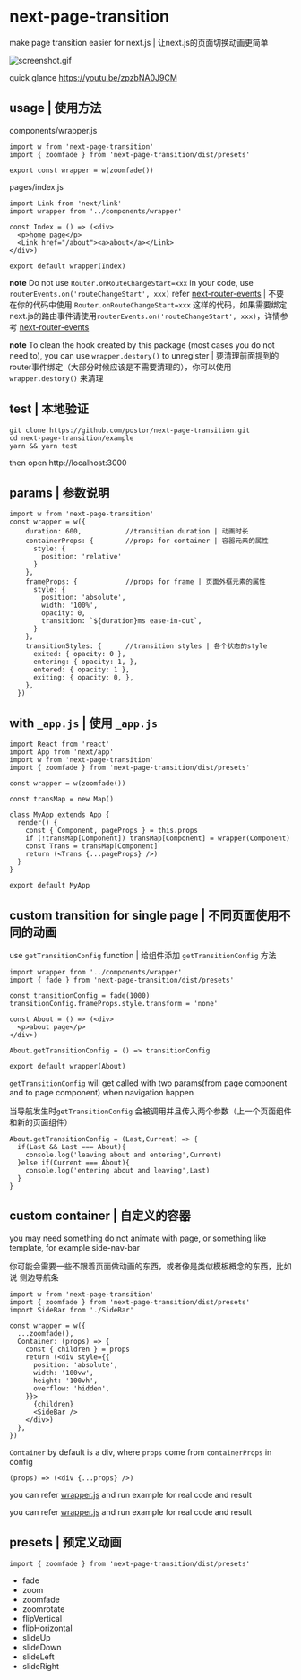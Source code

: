 # next-page-transition

make page transition easier for next.js | 让next.js的页面切换动画更简单

![screenshot.gif](./screenshot.gif)

quick glance https://youtu.be/zpzbNA0J9CM

## usage | 使用方法

components/wrapper.js

```
import w from 'next-page-transition'
import { zoomfade } from 'next-page-transition/dist/presets'

export const wrapper = w(zoomfade())
```

pages/index.js

```
import Link from 'next/link'
import wrapper from '../components/wrapper'

const Index = () => (<div>
  <p>home page</p>
  <Link href="/about"><a>about</a></Link>
</div>)

export default wrapper(Index)
```

**note** Do not use `Router.onRouteChangeStart=xxx` in your code, use `routerEvents.on('routeChangeStart', xxx)` refer [next-router-events](https://github.com/jaydenseric/next-router-events) | 不要在你的代码中使用 `Router.onRouteChangeStart=xxx` 这样的代码，如果需要绑定next.js的路由事件请使用`routerEvents.on('routeChangeStart', xxx)`，详情参考 [next-router-events](https://github.com/jaydenseric/next-router-events) 

**note** To clean the hook created by this package (most cases you do not need to), you can use `wrapper.destory()` to unregister | 要清理前面提到的router事件绑定（大部分时候应该是不需要清理的），你可以使用 `wrapper.destory()` 来清理


## test | 本地验证

```
git clone https://github.com/postor/next-page-transition.git
cd next-page-transition/example
yarn && yarn test
```

then open http://localhost:3000


## params | 参数说明

```
import w from 'next-page-transition'
const wrapper = w({
    duration: 600,           //transition duration | 动画时长
    containerProps: {        //props for container | 容器元素的属性
      style: {                
        position: 'relative'  
      }
    },
    frameProps: {            //props for frame | 页面外框元素的属性
      style: {
        position: 'absolute',
        width: '100%',
        opacity: 0,
        transition: `${duration}ms ease-in-out`,
      }
    },
    transitionStyles: {      //transition styles | 各个状态的style
      exited: { opacity: 0 },
      entering: { opacity: 1, },
      entered: { opacity: 1 },
      exiting: { opacity: 0, },
    },
  })
```
## with `_app.js` | 使用 `_app.js`

```
import React from 'react'
import App from 'next/app'
import w from 'next-page-transition'
import { zoomfade } from 'next-page-transition/dist/presets'

const wrapper = w(zoomfade())

const transMap = new Map()

class MyApp extends App {
  render() {
    const { Component, pageProps } = this.props
    if (!transMap[Component]) transMap[Component] = wrapper(Component)
    const Trans = transMap[Component]
    return (<Trans {...pageProps} />)
  }
}

export default MyApp
```

## custom transition for single page | 不同页面使用不同的动画

use `getTransitionConfig` function | 给组件添加 `getTransitionConfig` 方法  

```
import wrapper from '../components/wrapper'
import { fade } from 'next-page-transition/dist/presets'

const transitionConfig = fade(1000)
transitionConfig.frameProps.style.transform = 'none'

const About = () => (<div>
  <p>about page</p>
</div>)

About.getTransitionConfig = () => transitionConfig

export default wrapper(About)
```

`getTransitionConfig` will get called with two params(from page component and to page component) when navigation happen

当导航发生时`getTransitionConfig` 会被调用并且传入两个参数（上一个页面组件和新的页面组件）

```
About.getTransitionConfig = (Last,Current) => {
  if(Last && Last === About){
    console.log('leaving about and entering',Current)
  }else if(Current === About){
    console.log('entering about and leaving',Last)
  }
}
```

## custom container | 自定义的容器

you may need something do not animate with page, or something like template, for example side-nav-bar

你可能会需要一些不跟着页面做动画的东西，或者像是类似模板概念的东西，比如说 侧边导航条

```
import w from 'next-page-transition'
import { zoomfade } from 'next-page-transition/dist/presets'
import SideBar from './SideBar'

const wrapper = w({
  ...zoomfade(),
  Container: (props) => {
    const { children } = props
    return (<div style={{
      position: 'absolute',
      width: '100vw',
      height: '100vh',
      overflow: 'hidden',
    }}>
      {children}
      <SideBar />
    </div>)
  },
})
```

`Container` by default is a div, where `props` come from `containerProps` in config

```
(props) => (<div {...props} />)
```

you can refer [wrapper.js](./example/components/wrapper.js) and run example for real code and result

you can refer [wrapper.js](./example/components/wrapper.js) and run example for real code and result

## presets | 预定义动画

`import { zoomfade } from 'next-page-transition/dist/presets'`

- fade
- zoom
- zoomfade
- zoomrotate
- flipVertical
- flipHorizontal
- slideUp
- slideDown
- slideLeft
- slideRight
